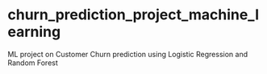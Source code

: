 # churn_prediction_project_machine_learning
ML project on Customer Churn prediction using Logistic Regression and Random Forest
